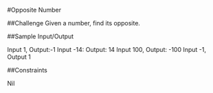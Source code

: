 <!-- Author: Rachel aka greenchul (greensand on CodeWars)
Question link: https://www.codewars.com/kata/56dec885c54a926dcd001095 -->

#Opposite Number

##Challenge
Given a number, find its opposite.

##Sample Input/Output

Input 1, Output:-1
Input -14: Output: 14
Input 100, Output: -100
Input -1, Output 1

##Constraints

Nil